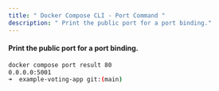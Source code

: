 ```yaml
---
title: " Docker Compose CLI - Port Command "
description: " Print the public port for a port binding."
---
```


#### Print the public port for a port binding.

```sh
docker compose port result 80
0.0.0.0:5001
➜  example-voting-app git:(main) 

```


